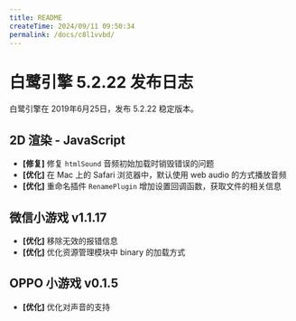 ```yaml
---
title: README
createTime: 2024/09/11 09:50:34
permalink: /docs/c8l1vvbd/
---
```

# 白鹭引擎 5.2.22 发布日志
白鹭引擎在 2019年6月25日，发布 5.2.22 稳定版本。

## 2D 渲染 - JavaScript 
- **[修复]** 修复 `htmlSound` 音频初始加载时销毁错误的问题
- **[优化]** 在 Mac 上的 Safari 浏览器中，默认使用 web audio 的方式播放音频
- **[优化]** 重命名插件 `RenamePlugin` 增加设置回调函数，获取文件的相关信息

## 微信小游戏 v1.1.17
- **[优化]** 移除无效的报错信息
- **[优化]** 优化资源管理模块中 binary 的加载方式

## OPPO 小游戏 v0.1.5
- **[优化]** 优化对声音的支持
